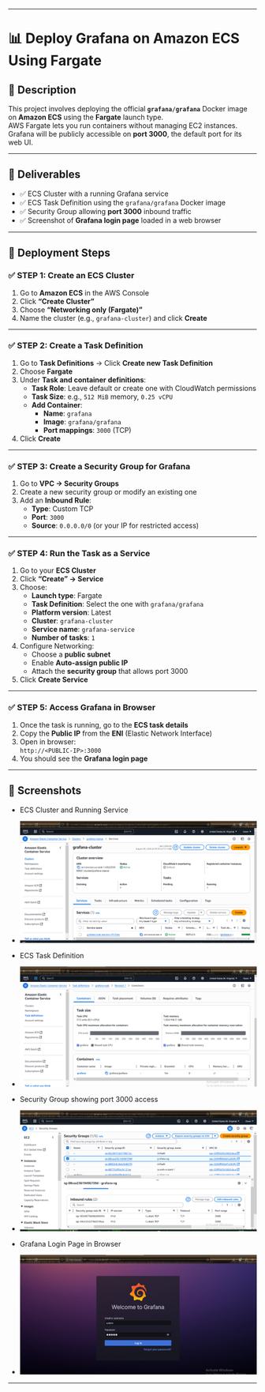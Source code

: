 
---

# 📊 Deploy Grafana on Amazon ECS Using Fargate

## 📝 Description

This project involves deploying the official **`grafana/grafana`** Docker image on **Amazon ECS** using the **Fargate** launch type.  
AWS Fargate lets you run containers without managing EC2 instances. Grafana will be publicly accessible on **port 3000**, the default port for its web UI.

---

## 🎯 Deliverables

- ✅ ECS Cluster with a running Grafana service  
- ✅ ECS Task Definition using the `grafana/grafana` Docker image  
- ✅ Security Group allowing **port 3000** inbound traffic  
- ✅ Screenshot of **Grafana login page** loaded in a web browser  

---

## 🚀 Deployment Steps

### ✅ STEP 1: Create an ECS Cluster

1. Go to **Amazon ECS** in the AWS Console  
2. Click **“Create Cluster”**
3. Choose **“Networking only (Fargate)”**
4. Name the cluster (e.g., `grafana-cluster`) and click **Create**

---

### ✅ STEP 2: Create a Task Definition

1. Go to **Task Definitions** → Click **Create new Task Definition**
2. Choose **Fargate**
3. Under **Task and container definitions**:
   - **Task Role**: Leave default or create one with CloudWatch permissions
   - **Task Size**: e.g., `512 MiB` memory, `0.25 vCPU`
   - **Add Container**:
     - **Name**: `grafana`
     - **Image**: `grafana/grafana`
     - **Port mappings**: `3000` (TCP)
4. Click **Create**

---

### ✅ STEP 3: Create a Security Group for Grafana

1. Go to **VPC → Security Groups**
2. Create a new security group or modify an existing one
3. Add an **Inbound Rule**:
   - **Type**: Custom TCP
   - **Port**: `3000`
   - **Source**: `0.0.0.0/0` (or your IP for restricted access)

---

### ✅ STEP 4: Run the Task as a Service

1. Go to your **ECS Cluster**
2. Click **“Create” → Service**
3. Choose:
   - **Launch type**: Fargate
   - **Task Definition**: Select the one with `grafana/grafana`
   - **Platform version**: Latest
   - **Cluster**: `grafana-cluster`
   - **Service name**: `grafana-service`
   - **Number of tasks**: `1`
4. Configure Networking:
   - Choose a **public subnet**
   - Enable **Auto-assign public IP**
   - Attach the **security group** that allows port 3000
5. Click **Create Service**

---

### ✅ STEP 5: Access Grafana in Browser

1. Once the task is running, go to the **ECS task details**
2. Copy the **Public IP** from the **ENI** (Elastic Network Interface)
3. Open in browser:  
   `http://<PUBLIC-IP>:3000`
4. You should see the **Grafana login page**

---

## 📸 Screenshots

- ECS Cluster and Running Service 
- ![ECS Cluster and Running Service ](ecs-cluster.PNG)

- ECS Task Definition
- ![ECS Task Definition with `grafana/grafana` image](task-definition.PNG)

- Security Group showing port 3000 access
- ![Security Group showing port 3000 access](security-group-3000.PNG)

- Grafana Login Page in Browser 
- ![Grafana Login Page in Browser](grafana-login.PNG)

---